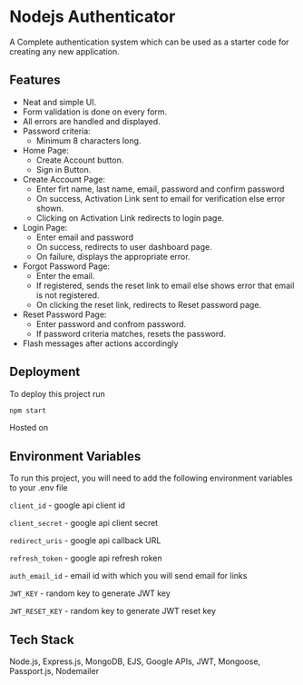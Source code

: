 # Nodejs Authenticator

A Complete authentication system which can be used as a starter code for creating any new application.

## Features

- Neat and simple UI.
- Form validation is done on every form.
- All errors are handled and displayed.
- Password criteria:
  - Minimum 8 characters long.
- Home Page:
  - Create Account button.
  - Sign in Button.
- Create Account Page:
  - Enter firt name, last name, email, password and confirm password
  - On success, Activation Link sent to email for verification else error shown.
  - Clicking on Activation Link redirects to login page.
- Login Page:
  - Enter email and password
  - On success, redirects to user dashboard page.
  - On failure, displays the appropriate error.
- Forgot Password Page:
  - Enter the email.
  - If registered, sends the reset link to email else shows error that email is not registered.
  - On clicking the reset link, redirects to Reset password page.
- Reset Password Page:
  - Enter password and confrom password.
  - If password criteria matches, resets the password.
- Flash messages after actions accordingly

## Deployment

To deploy this project run

```bash
npm start
```

Hosted on

## Environment Variables

To run this project, you will need to add the following environment variables to your .env file

`client_id` - google api client id

`client_secret` - google api client secret

`redirect_uris` - google api callback URL

`refresh_token` - google api refresh roken

`auth_email_id` - email id with which you will send email for links

`JWT_KEY` - random key to generate JWT key

`JWT_RESET_KEY` - random key to generate JWT reset key

## Tech Stack

Node.js, Express.js, MongoDB, EJS, Google APIs, JWT, Mongoose, Passport.js, Nodemailer
